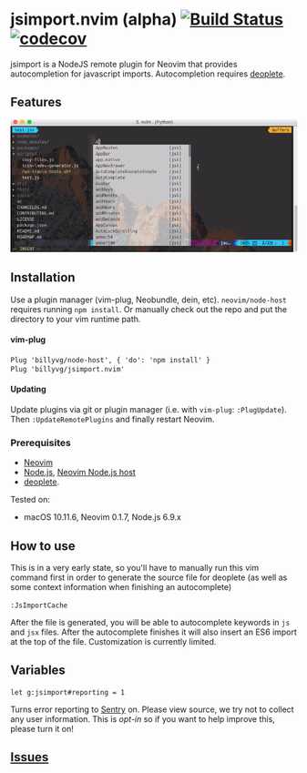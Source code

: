 # jsimport.nvim (alpha) [![Build Status](https://travis-ci.org/billyvg/jsimport.nvim.svg?branch=master)](https://travis-ci.org/billyvg/jsimport.nvim) [![codecov](https://codecov.io/gh/billyvg/jsimport.nvim/branch/master/graph/badge.svg)](https://codecov.io/gh/billyvg/jsimport.nvim)

jsimport is a NodeJS remote plugin for Neovim that provides autocompletion for javascript imports.
Autocompletion requires [deoplete][1].

## Features
![features](https://raw.githubusercontent.com/billyvg/jsimport.nvim/master/doc/example.gif)

## Installation
Use a plugin manager (vim-plug, Neobundle, dein, etc). `neovim/node-host` requires running `npm install`.
Or manually check out the repo and put the directory to your vim runtime path.

#### vim-plug
```vim
Plug 'billyvg/node-host', { 'do': 'npm install' }
Plug 'billyvg/jsimport.nvim'
```

#### Updating
Update plugins via git or plugin manager (i.e. with `vim-plug`: `:PlugUpdate`). Then `:UpdateRemotePlugins` and finally restart Neovim.

### Prerequisites

  * [Neovim][2]
  * [Node.js][3], [Neovim Node.js host][4]
  * [deoplete][1].

Tested on:

  * macOS 10.11.6, Neovim 0.1.7, Node.js 6.9.x

## How to use
This is in a very early state, so you'll have to manually run this vim command first
in order to generate the source file for deoplete (as well as some context information when finishing an autocomplete)

`:JsImportCache`

After the file is generated, you will be able to autocomplete keywords in `js` and `jsx` files. After the autocomplete finishes
it will also insert an ES6 import at the top of the file. Customization is currently limited.

## Variables
```viml
let g:jsimport#reporting = 1
```
Turns error reporting to [Sentry](https://sentry.io) on. Please view source, we try not to collect any user information.
This is *opt-in* so if you want to help improve this, please turn it on!

## [Issues](https://github.com/billyvg/jsimport.nvim/issues)

[1]: https://github.com/Shougo/deoplete.nvim
[2]: https://neovim.io
[3]: https://nodejs.org/en/
[4]: https://github.com/neovim/node-host
